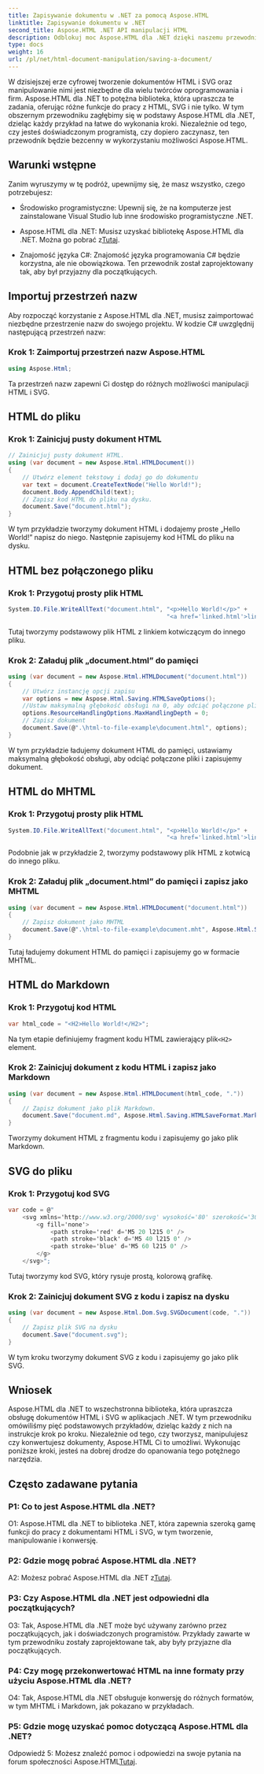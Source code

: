 ```yaml
---
title: Zapisywanie dokumentu w .NET za pomocą Aspose.HTML
linktitle: Zapisywanie dokumentu w .NET
second_title: Aspose.HTML .NET API manipulacji HTML
description: Odblokuj moc Aspose.HTML dla .NET dzięki naszemu przewodnikowi krok po kroku. Naucz się tworzyć, manipulować i konwertować dokumenty HTML i SVG
type: docs
weight: 16
url: /pl/net/html-document-manipulation/saving-a-document/
---
```


W dzisiejszej erze cyfrowej tworzenie dokumentów HTML i SVG oraz manipulowanie nimi jest niezbędne dla wielu twórców oprogramowania i firm. Aspose.HTML dla .NET to potężna biblioteka, która upraszcza te zadania, oferując różne funkcje do pracy z HTML, SVG i nie tylko. W tym obszernym przewodniku zagłębimy się w podstawy Aspose.HTML dla .NET, dzieląc każdy przykład na łatwe do wykonania kroki. Niezależnie od tego, czy jesteś doświadczonym programistą, czy dopiero zaczynasz, ten przewodnik będzie bezcenny w wykorzystaniu możliwości Aspose.HTML.

## Warunki wstępne

Zanim wyruszymy w tę podróż, upewnijmy się, że masz wszystko, czego potrzebujesz:

- Środowisko programistyczne: Upewnij się, że na komputerze jest zainstalowane Visual Studio lub inne środowisko programistyczne .NET.

- Aspose.HTML dla .NET: Musisz uzyskać bibliotekę Aspose.HTML dla .NET. Można go pobrać z[Tutaj](https://releases.aspose.com/html/net/).

- Znajomość języka C#: Znajomość języka programowania C# będzie korzystna, ale nie obowiązkowa. Ten przewodnik został zaprojektowany tak, aby był przyjazny dla początkujących.

## Importuj przestrzeń nazw

Aby rozpocząć korzystanie z Aspose.HTML dla .NET, musisz zaimportować niezbędne przestrzenie nazw do swojego projektu. W kodzie C# uwzględnij następującą przestrzeń nazw:

### Krok 1: Zaimportuj przestrzeń nazw Aspose.HTML
```csharp
using Aspose.Html;
```

Ta przestrzeń nazw zapewni Ci dostęp do różnych możliwości manipulacji HTML i SVG.

## HTML do pliku

### Krok 1: Zainicjuj pusty dokument HTML
```csharp
// Zainicjuj pusty dokument HTML.
using (var document = new Aspose.Html.HTMLDocument())
{
    // Utwórz element tekstowy i dodaj go do dokumentu
    var text = document.CreateTextNode("Hello World!");
    document.Body.AppendChild(text);
    // Zapisz kod HTML do pliku na dysku.
    document.Save("document.html");
}
```

W tym przykładzie tworzymy dokument HTML i dodajemy proste „Hello World!” napisz do niego. Następnie zapisujemy kod HTML do pliku na dysku.

## HTML bez połączonego pliku

### Krok 1: Przygotuj prosty plik HTML
```csharp
System.IO.File.WriteAllText("document.html", "<p>Hello World!</p>" +
                                             "<a href='linked.html'>linked file</a>");
```

Tutaj tworzymy podstawowy plik HTML z linkiem kotwiczącym do innego pliku.

### Krok 2: Załaduj plik „document.html” do pamięci
```csharp
using (var document = new Aspose.Html.HTMLDocument("document.html"))
{
    // Utwórz instancję opcji zapisu
    var options = new Aspose.Html.Saving.HTMLSaveOptions();
    //Ustaw maksymalną głębokość obsługi na 0, aby odciąć połączone pliki HTML.
    options.ResourceHandlingOptions.MaxHandlingDepth = 0;
    // Zapisz dokument
    document.Save(@".\html-to-file-example\document.html", options);
}
```

W tym przykładzie ładujemy dokument HTML do pamięci, ustawiamy maksymalną głębokość obsługi, aby odciąć połączone pliki i zapisujemy dokument. 

## HTML do MHTML

### Krok 1: Przygotuj prosty plik HTML
```csharp
System.IO.File.WriteAllText("document.html", "<p>Hello World!</p>" +
                                             "<a href='linked.html'>linked file</a>");
```

Podobnie jak w przykładzie 2, tworzymy podstawowy plik HTML z kotwicą do innego pliku.

### Krok 2: Załaduj plik „document.html” do pamięci i zapisz jako MHTML
```csharp
using (var document = new Aspose.Html.HTMLDocument("document.html"))
{
    // Zapisz dokument jako MHTML
    document.Save(@".\html-to-file-example\document.mht", Aspose.Html.Saving.HTMLSaveFormat.MHTML);
}
```

Tutaj ładujemy dokument HTML do pamięci i zapisujemy go w formacie MHTML.

## HTML do Markdown

### Krok 1: Przygotuj kod HTML
```csharp
var html_code = "<H2>Hello World!</H2>";
```

 Na tym etapie definiujemy fragment kodu HTML zawierający plik`<H2>` element.

### Krok 2: Zainicjuj dokument z kodu HTML i zapisz jako Markdown
```csharp
using (var document = new Aspose.Html.HTMLDocument(html_code, "."))
{
    // Zapisz dokument jako plik Markdown.
    document.Save("document.md", Aspose.Html.Saving.HTMLSaveFormat.Markdown);
}
```

Tworzymy dokument HTML z fragmentu kodu i zapisujemy go jako plik Markdown.

## SVG do pliku

### Krok 1: Przygotuj kod SVG
```csharp
var code = @"
    <svg xmlns='http://www.w3.org/2000/svg' wysokość='80' szerokość='300'>
        <g fill='none'>
            <path stroke='red' d='M5 20 l215 0' />
            <path stroke='black' d='M5 40 l215 0' />
            <path stroke='blue' d='M5 60 l215 0' />
        </g>
    </svg>";
```

Tutaj tworzymy kod SVG, który rysuje prostą, kolorową grafikę.

### Krok 2: Zainicjuj dokument SVG z kodu i zapisz na dysku
```csharp
using (var document = new Aspose.Html.Dom.Svg.SVGDocument(code, "."))
{
    // Zapisz plik SVG na dysku
    document.Save("document.svg");
}
```

W tym kroku tworzymy dokument SVG z kodu i zapisujemy go jako plik SVG.

## Wniosek

Aspose.HTML dla .NET to wszechstronna biblioteka, która upraszcza obsługę dokumentów HTML i SVG w aplikacjach .NET. W tym przewodniku omówiliśmy pięć podstawowych przykładów, dzieląc każdy z nich na instrukcje krok po kroku. Niezależnie od tego, czy tworzysz, manipulujesz czy konwertujesz dokumenty, Aspose.HTML Ci to umożliwi. Wykonując poniższe kroki, jesteś na dobrej drodze do opanowania tego potężnego narzędzia.

## Często zadawane pytania

### P1: Co to jest Aspose.HTML dla .NET?

O1: Aspose.HTML dla .NET to biblioteka .NET, która zapewnia szeroką gamę funkcji do pracy z dokumentami HTML i SVG, w tym tworzenie, manipulowanie i konwersję.

### P2: Gdzie mogę pobrać Aspose.HTML dla .NET?

 A2: Możesz pobrać Aspose.HTML dla .NET z[Tutaj](https://releases.aspose.com/html/net/).

### P3: Czy Aspose.HTML dla .NET jest odpowiedni dla początkujących?

O3: Tak, Aspose.HTML dla .NET może być używany zarówno przez początkujących, jak i doświadczonych programistów. Przykłady zawarte w tym przewodniku zostały zaprojektowane tak, aby były przyjazne dla początkujących.

### P4: Czy mogę przekonwertować HTML na inne formaty przy użyciu Aspose.HTML dla .NET?

O4: Tak, Aspose.HTML dla .NET obsługuje konwersję do różnych formatów, w tym MHTML i Markdown, jak pokazano w przykładach.

### P5: Gdzie mogę uzyskać pomoc dotyczącą Aspose.HTML dla .NET?

 Odpowiedź 5: Możesz znaleźć pomoc i odpowiedzi na swoje pytania na forum społeczności Aspose.HTML[Tutaj](https://forum.aspose.com/).